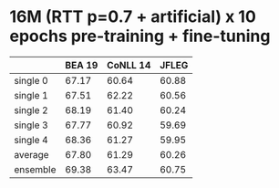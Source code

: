 # 16M (RTT p=0.7 + artificial) x 10 epochs pre-training + fine-tuning

| | BEA 19 | CoNLL 14 | JFLEG |
| --- | --- | --- | --- |
| single 0 | 67.17 | 60.64 | 60.88 |
| single 1 | 67.51 | 62.22 | 60.56 |
| single 2 | 68.19 | 61.40 | 60.24 |
| single 3 | 67.77 | 60.92 | 59.69 |
| single 4 | 68.36 | 61.27 | 59.95 |
| average  | 67.80 | 61.29 | 60.26 |
| ensemble | 69.38 | 63.47 | 60.75 |

